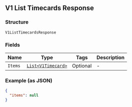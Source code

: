 ## V1 List Timecards Response

### Structure

`V1ListTimecardsResponse`

### Fields

| Name | Type | Tags | Description |
|  --- | --- | --- | --- |
| `Items` | [`List<V1Timecard>`](/doc/models/v1-timecard.md) | Optional | - |

### Example (as JSON)

```json
{
  "items": null
}
```


